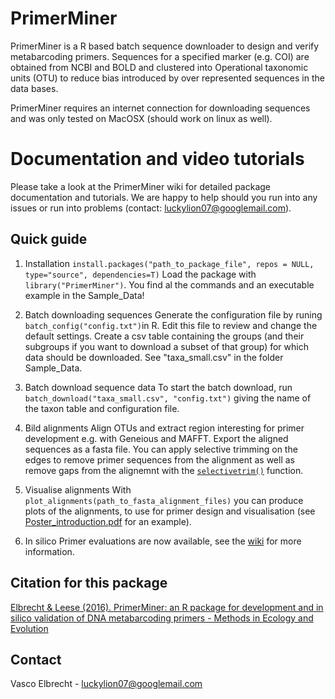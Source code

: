 # PrimerMiner

PrimerMiner is a R based batch sequence downloader to design and verify metabarcoding primers. Sequences for a specified marker (e.g. COI) are obtained from NCBI and BOLD and clustered into Operational taxonomic units (OTU) to reduce bias introduced by over represented sequences in the data bases.

PrimerMiner requires an internet connection for downloading sequences and was only tested on MacOSX (should work on linux as well). 

# Documentation and video tutorials

Please take a look at the PrimerMiner wiki for detailed package documentation and tutorials. We are happy to help should you run into any issues or run into problems (contact: luckylion07@googlemail.com).


## Quick guide

1) Installation
`install.packages("path_to_package_file", repos = NULL, type="source", dependencies=T)`
Load the package with `library("PrimerMiner")`. You find al the commands and an executable example in the Sample_Data!

2) Batch downloading sequences
Generate the configuration file by runing `batch_config("config.txt")`in R. Edit this file to review and change the default settings.
Create a csv table containing the groups (and their subgroups if you want to download a subset of that group) for which data should be downloaded. See "taxa_small.csv" in the folder Sample_Data.

3) Batch download sequence data
To start the batch download, run `batch_download("taxa_small.csv", "config.txt")` giving the name of the taxon table and configuration file.

4) Bild alignments
Align OTUs and extract region interesting for primer development e.g. with Geneious and MAFFT. Export the aligned sequences as a fasta file. You can apply selective trimming on the edges to remove primer sequences from the alignment as well as remove gaps from the alignemnt with the [`selectivetrim()`](https://github.com/VascoElbrecht/PrimerMiner/wiki/4-Making-alignments-(--trimming-and-gap-removal)#remove-gaps-from-the-sequence--add-selective-trimming) function.

5) Visualise alignments
With `plot_alignments(path_to_fasta_alignment_files)` you can produce plots of the alignments, to use for primer design and visualisation (see [Poster_introduction.pdf](https://github.com/VascoElbrecht/PrimerMiner/blob/master/Poster_introduction.pdf) for an example).

6) In silico Primer evaluations are now available, see the [wiki](https://github.com/VascoElbrecht/PrimerMiner/wiki/6-Primer-evaluation-(in-silico)) for more information.

## Citation for this package

[Elbrecht & Leese (2016). PrimerMiner: an R package for development and in silico validation of DNA metabarcoding primers - Methods in Ecology and Evolution](http://onlinelibrary.wiley.com/wol1/doi/10.1111/2041-210X.12687/abstract)

## Contact

Vasco Elbrecht  - luckylion07@googlemail.com
